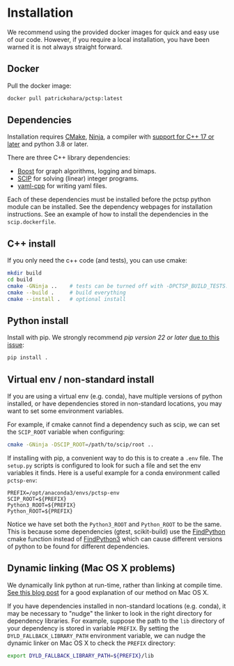 # Installation

We recommend using the provided docker images for quick and easy use of our code.
However, if you require a local installation, you have been warned it is not always straight forward.

## Docker

Pull the docker image:

```bash
docker pull patrickohara/pctsp:latest
```

## Dependencies

Installation requires [CMake](https://cmake.org/), [Ninja](https://ninja-build.org/), a compiler with [support for C++ 17 or later](https://en.cppreference.com/w/cpp/compiler_support) and python 3.8 or later.

There are three C++ library dependencies:
- [Boost](https://www.boost.org/) for graph algorithms, logging and bimaps.
- [SCIP](https://www.scipopt.org/) for solving (linear) integer programs.
- [yaml-cpp](https://github.com/jbeder/yaml-cpp) for writing yaml files.

Each of these dependencies must be installed before the pctsp python module can be installed.
See the dependency webpages for installation instructions.
See an example of how to install the dependencies in the `scip.dockerfile`.

## C++ install

If you only need the c++ code (and tests), you can use cmake:

```bash
mkdir build
cd build
cmake -GNinja ..    # tests can be turned off with -DPCTSP_BUILD_TESTS:BOOL=OFF
cmake --build .     # build everything
cmake --install .   # optional install
```

## Python install

Install with pip. We strongly recommend *pip version 22 or later* [due to this issue](https://github.com/pypa/pip/issues/7555):

```bash
pip install .
```

## Virtual env / non-standard install

If you are using a virtual env (e.g. conda), have multiple versions of python installed,
or have dependencies stored in non-standard locations,
you may want to set some environment variables.

For example, if cmake cannot find a dependency such as scip, we can set the `SCIP_ROOT` variable when configuring:
```bash
cmake -GNinja -DSCIP_ROOT=/path/to/scip/root ..
```

If installing with pip, a convenient way to do this is to create a `.env` file.
The `setup.py` scripts is configured to look for such a file and set the env variables it finds.
Here is a useful example for a conda environment called `pctsp-env`:

```
PREFIX=/opt/anaconda3/envs/pctsp-env
SCIP_ROOT=${PREFIX}
Python3_ROOT=${PREFIX}
Python_ROOT=${PREFIX}
```

Notice we have set both the `Python3_ROOT` and `Python_ROOT` to be the same.
This is because some dependencies (gtest, scikit-build) use the [FindPython](https://cmake.org/cmake/help/latest/module/FindPython.html)
cmake function instead of [FindPython3](https://cmake.org/cmake/help/latest/module/FindPython3.html?highlight=findpython3) which can cause different versions of python to be found for different dependencies.

## Dynamic linking (Mac OS X problems)

We dynamically link python at run-time, rather than linking at compile time.
[See this blog post](https://cmake.org/cmake/help/latest/module/FindPython3.html?highlight=findpython3) for a good explanation of our method on Mac OS X.

If you have dependencies installed in non-standard locations (e.g. conda), it may be necessary to "nudge" the linker to look in the right directory for dependency libraries.
For example, suppose the path to the `lib` directory of your dependency is stored in variable `PREFIX`.
By setting the `DYLD_FALLBACK_LIBRARY_PATH` environment variable, we can nudge the dynamic linker on Mac OS X to check the `PREFIX` directory:
```bash
export DYLD_FALLBACK_LIBRARY_PATH=${PREFIX}/lib
```
